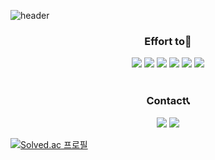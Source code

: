 ![header](https://capsule-render.vercel.app/api?type=slice&color=n&text=Sim%20jae%20sung&desc=simsorry&descAlign=84&descAlignY=50&fontAlign=75&fontAlignY=30&height=150&fontSize=50&animation=fadeIn&fontColor=f7f5f5)
<h3 align = "center"><b>Effort to💪</b></h3>
<p align="center">
<img src="https://img.shields.io/badge/HTML5-E34F26?style=flat-square&logo=HTML5&logoColor=white"/></a>
<img src="https://img.shields.io/badge/CSS3-1572B6?style=flat-square&logo=CSS3&logoColor=white"/></a>
<img src="https://img.shields.io/badge/JavaScript-F7DF1E?style=flat-square&logo=JavaScript&logoColor=white"/></a>
<img src="https://img.shields.io/badge/Node.js-339933?style=flat-square&logo=Node.js&logoColor=white"/></a>
<img src="https://img.shields.io/badge/Python-3776AB?style=flat-square&logo=Python&logoColor=white"/></a>
<img src="https://img.shields.io/badge/c++-00599C?style=flat-square&logo=c%2B%2B&logoColor=white"/></a?
</p>
<br><br>
<h3 align = "center">Contact📞</h3>
<p align="center">
<a href ="mailto:tlawotjd4285@gmail.com"><img src="https://img.shields.io/badge/Gmail-EA4335?style=flat-square&logo=Gmail&logoColor=white"/></a>
<a href = "https://www.instagram.com/simsorrry/"><img src="https://img.shields.io/badge/Instagram-E4405F?style=flat-square&logo=Instagram&logoColor=white"/></a>

[![Solved.ac
프로필](http://mazassumnida.wtf/api/generate_badge?boj=tlawotjd123)](https://solved.ac/tlawotjd123)
